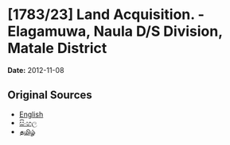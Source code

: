 # [1783/23] Land Acquisition. - Elagamuwa, Naula D/S Division, Matale District

**Date:** 2012-11-08

## Original Sources

- [English](https://documents.gov.lk/view/extra-gazettes/2012/11/1783-23_E.pdf)
- [සිංහල](https://documents.gov.lk/view/extra-gazettes/2012/11/1783-23_S.pdf)
- [தமிழ்](https://documents.gov.lk/view/extra-gazettes/2012/11/1783-23_T.pdf)
